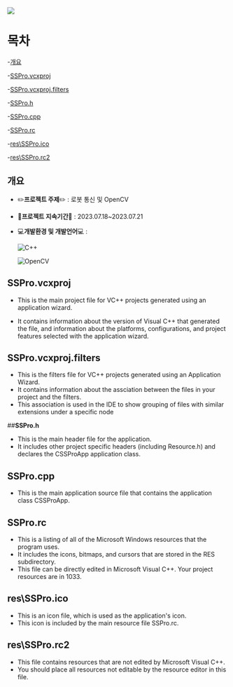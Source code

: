 <img src="https://capsule-render.vercel.app/api?type=shark&color=f071f9&height=150&section=header&text=Robot_OpenCV&fontSize=50&fontColor=ffffff" />


# **목차**

-[개요](#개요)

-[SSPro.vcxproj](#SSPro.vcxproj)
  
-[SSPro.vcxproj.filters](#SSPro.vcxproj.filters)

-[SSPro.h](#SSPro.h)

-[SSPro.cpp](#SSPro.cpp)

-[SSPro.rc](#SSPro.rc)

-[res\SSPro.ico](#res\SSPro.ico)

-[res\SSPro.rc2](#res\SSPro.rc2)

## **개요**
- ✏️**프로젝트 주제**✏️ : 로봇 통신 및 OpenCV

- 📆**프로젝트 지속기간**📆 : 2023.07.18~2023.07.21
  
- 💻**개발환경 및 개발언어**💻 :

  ![C++](https://img.shields.io/badge/c++-%2300599C.svg?style=for-the-badge&logo=c%2B%2B&logoColor=white)

  ![OpenCV](https://img.shields.io/badge/opencv-%23white.svg?style=for-the-badge&logo=opencv&logoColor=white)

  
## **SSPro.vcxproj**
- This is the main project file for VC++ projects generated using an application wizard.

- It contains information about the version of Visual C++ that generated the file, and information about the platforms, configurations, and project features selected with the application wizard.

## **SSPro.vcxproj.filters**
- This is the filters file for VC++ projects generated using an Application Wizard.
- It contains information about the assciation between the files in your project and the filters.
- This association is used in the IDE to show grouping of files with similar extensions under a specific node

##**SSPro.h**

- This is the main header file for the application.
- It includes other project specific headers (including Resource.h) and declares the CSSProApp application class.

## **SSPro.cpp**

- This is the main application source file that contains the application class CSSProApp.

## **SSPro.rc**
- This is a listing of all of the Microsoft Windows resources that the program uses.
- It includes the icons, bitmaps, and cursors that are stored in the RES subdirectory.
- This file can be directly edited in Microsoft Visual C++. Your project resources are in 1033.

## **res\SSPro.ico**
- This is an icon file, which is used as the application's icon.
- This icon is included by the main resource file SSPro.rc.

## **res\SSPro.rc2**
- This file contains resources that are not edited by Microsoft Visual C++.
- You should place all resources not editable by the resource editor in this file.
